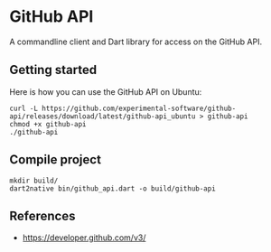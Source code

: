# GitHub API

A commandline client and Dart library for access on the GitHub API.

## Getting started

Here is how you can use the GitHub API on Ubuntu:

```
curl -L https://github.com/experimental-software/github-api/releases/download/latest/github-api_ubuntu > github-api
chmod +x github-api
./github-api
```

## Compile project

```
mkdir build/
dart2native bin/github_api.dart -o build/github-api
```

## References

- https://developer.github.com/v3/
